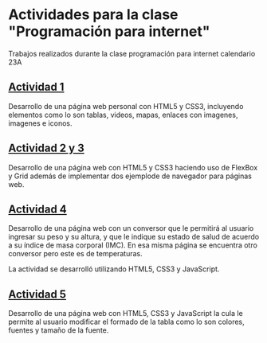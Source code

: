 # Actividades para la clase "Programación para internet"
Trabajos realizados durante la clase programación para internet calendario 23A

## [Actividad 1](https://github.com/rositaa-as/Programacion_para_Internet/tree/main/Act1-Pagina%20Personal)
Desarrollo de una página web personal con HTML5 y CSS3, incluyendo elementos como lo son tablas, videos, mapas, enlaces con imagenes, imagenes e iconos.

## [Actividad 2 y 3](https://github.com/rositaa-as/Programacion_para_Internet/tree/main/Actividad_2y3)
Desarrollo de una página web con HTML5 y CSS3 haciendo uso de FlexBox y Grid además de implementar dos ejemplode de navegador para páginas web.

## [Actividad 4](https://github.com/rositaa-as/Programacion_para_Internet/tree/main/Conversores)
Desarrollo de una página web con un conversor que le permitirá al usuario ingresar su peso y su altura, y que le indique su estado de salud de acuerdo a su índice de masa corporal (IMC).
En esa misma página se encuentra otro conversor pero este es de temperaturas.

La actividad se desarrolló utilizando HTML5, CSS3 y JavaScript.

## [Actividad 5](https://github.com/rositaa-as/Programacion_para_Internet/tree/main/Formato_tablasJS)
Desarrollo de una página web con HTML5, CSS3 y JavaScript la cula le permite al usuario modificar el formado de la tabla como lo son colores, fuentes y tamaño de la fuente.
